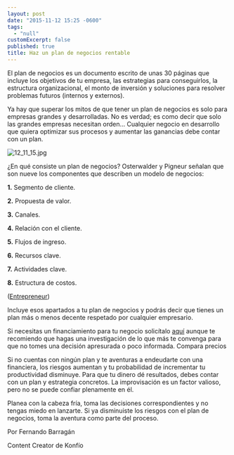 ```yaml
---
layout: post
date: "2015-11-12 15:25 -0600"
tags: 
  - "null"
customExcerpt: false
published: true
title: Haz un plan de negocios rentable
---
```




El plan de negocios es un documento escrito de unas 30 páginas que incluye los objetivos de tu empresa, las estrategias para conseguirlos, la estructura organizacional, el monto de inversión y soluciones para resolver problemas futuros (internos y externos). 

Ya hay que superar los mitos de que tener un plan de negocios es solo para empresas grandes y desarrolladas. No es verdad; es como decir que solo las grandes empresas necesitan orden… Cualquier negocio en desarrollo que quiera optimizar sus procesos y aumentar las ganancias debe contar con un plan.

![12_11_15.jpg]({{site.baseurl}}/img/12_11_15.jpg)
	
¿En qué consiste un plan de negocios?
Osterwalder y Pigneur señalan que son nueve los componentes que describen un modelo de negocios: 

**1.** Segmento de cliente.

**2.** Propuesta de valor.

**3.** Canales.

**4.** Relación con el cliente.

**5.** Flujos de ingreso.

**6.** Recursos clave.

**7.** Actividades clave.

**8.** Estructura de costos. 

([Entrepreneur](http://www.soyentrepreneur.com/27358-guia-para-hacer-tu-plan-de-negocios.html))

Incluye esos apartados a tu plan de negocios y podrás decir que tienes un plan más o menos decente respetado por cualquier empresario. 

Si necesitas un financiamiento para tu negocio solicítalo [aquí](https://konfio.mx/inicio/ingresa) aunque te recomiendo que hagas una investigación de lo que más te convenga para que no tomes una decisión apresurada o poco informada. Compara precios 

Si no cuentas con ningún plan y te aventuras a endeudarte con una financiera, los riesgos aumentan y tu probabilidad de incrementar tu productividad disminuye. Para que tu dinero dé resultados, debes contar con un plan y estrategia concretos. La improvisación es un factor valioso, pero no se puede confiar plenamente en él.

Planea con la cabeza fría, toma las decisiones correspondientes y no tengas miedo en lanzarte. Si ya disminuiste los riesgos con el plan de negocios, toma la aventura como parte del proceso.

Por Fernando Barragán

Content Creator de Konfío
